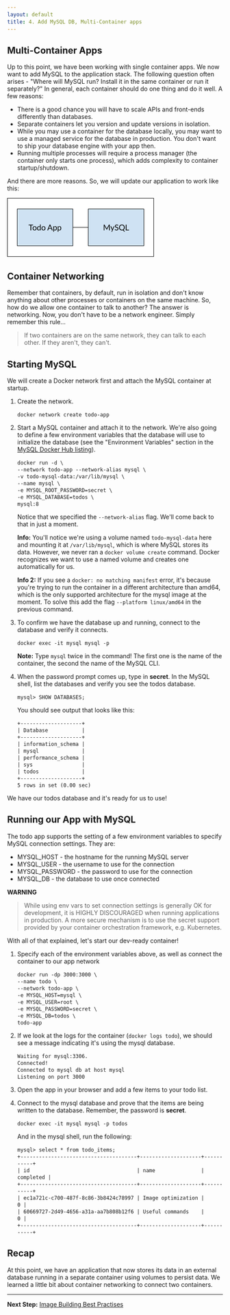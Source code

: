 ```yaml
---
layout: default
title: 4. Add MySQL DB, Multi-Container apps
---
```


## Multi-Container Apps

Up to this point, we have been working with single container apps. We now want to add MySQL to the application stack. The following question often arises - "Where will MySQL run? Install it in the same container or run it separately?" In general, each container should do one thing and do it well. A few reasons:

* There is a good chance you will have to scale APIs and front-ends differently than databases.
* Separate containers let you version and update versions in isolation.
* While you may use a container for the database locally, you may want to use a managed service for the database in production. You don't want to ship your database engine with your app then.
* Running multiple processes will require a process manager (the container only starts one process), which adds complexity to container startup/shutdown.

And there are more reasons. So, we will update our application to work like this:

![Todo App connected to MySQL container](images/multi-app-architecture.png)

## Container Networking

Remember that containers, by default, run in isolation and don't know anything about other processes or containers on the same machine. So, how do we allow one container to talk to another? The answer is networking. Now, you don't have to be a network engineer. Simply remember this rule...

> If two containers are on the same network, they can talk to each other. If they aren't, they can't.

## Starting MySQL

We will create a Docker network first and attach the MySQL container at startup.

1. Create the network.

    ```
    docker network create todo-app
    ```

2. Start a MySQL container and attach it to the network. We're also going to define a few environment variables that the database will use to initialize the database (see the "Environment Variables" section in the [MySQL Docker Hub listing](https://hub.docker.com/_/mysql/)).

   ```
   docker run -d \
   --network todo-app --network-alias mysql \
   -v todo-mysql-data:/var/lib/mysql \
   --name mysql \
   -e MYSQL_ROOT_PASSWORD=secret \
   -e MYSQL_DATABASE=todos \
   mysql:8
   ```

   Notice that we specified the `--network-alias` flag. We'll come back to that in just a moment.

    **Info:** You'll notice we're using a volume named `todo-mysql-data` here and mounting it at `/var/lib/mysql`, which is where MySQL stores its data. However, we never ran a `docker volume create` command. Docker recognizes we want to use a named volume and creates one automatically for us.

    **Info 2:** If you see a `docker: no matching manifest` error, it's because you're trying to run the container in a different architecture than amd64, which is the only supported architecture for the mysql image at the moment. To solve this add the flag `--platform linux/amd64` in the previous command.

3. To confirm we have the database up and running, connect to the database and verify it connects.

    ```
    docker exec -it mysql mysql -p
    ```

    **Note:** Type `mysql` twice in the command! The first one is the name of the container, the second the name of the MySQL CLI. 

2. When the password prompt comes up, type in **secret**. In the MySQL shell, list the databases and verify you see the todos database.

    ```
    mysql> SHOW DATABASES;
    ```

    You should see output that looks like this:

    ```
    +--------------------+
    | Database           |
    +--------------------+
    | information_schema |
    | mysql              |
    | performance_schema |
    | sys                |
    | todos              |
    +--------------------+
    5 rows in set (0.00 sec)
    ```


We have our todos database and it's ready for us to use!

## Running our App with MySQL

The todo app supports the setting of a few environment variables to specify MySQL connection settings. They are:

* MYSQL_HOST - the hostname for the running MySQL server
* MYSQL_USER - the username to use for the connection
* MYSQL_PASSWORD - the password to use for the connection
* MYSQL_DB - the database to use once connected

**WARNING**

> While using env vars to set connection settings is generally OK for development, it is HIGHLY DISCOURAGED when running applications in production. A more secure mechanism is to use the secret support provided by your container orchestration framework, e.g. Kubernetes.

With all of that explained, let's start our dev-ready container!

1. Specify each of the environment variables above, as well as connect the container to our app network

   ```
   docker run -dp 3000:3000 \
   --name todo \
   --network todo-app \
   -e MYSQL_HOST=mysql \
   -e MYSQL_USER=root \
   -e MYSQL_PASSWORD=secret \
   -e MYSQL_DB=todos \
   todo-app
   ```

2. If we look at the logs for the container (`docker logs todo`), we should see a message indicating it's using the mysql database.

    ```
    Waiting for mysql:3306.
    Connected!
    Connected to mysql db at host mysql
    Listening on port 3000
    ```

3. Open the app in your browser and add a few items to your todo list.

4. Connect to the mysql database and prove that the items are being written to the database. Remember, the password is **secret**.

    ```
    docker exec -it mysql mysql -p todos
    ```

    And in the mysql shell, run the following:

    ```
    mysql> select * from todo_items;
    +--------------------------------------+--------------------+-----------+
    | id                                   | name               | completed |
    +--------------------------------------+--------------------+-----------+
    | ec1a721c-c700-487f-8c86-3b8424c78997 | Image optimization |         0 |
    | 60669727-2d49-4656-a31a-aa7b808b12f6 | Useful commands    |         0 |
    +--------------------------------------+--------------------+-----------+
    ```

## Recap

At this point, we have an application that now stores its data in an external database running in a separate container using volumes to persist data. We learned a little bit about container networking to connect two containers.

---

**Next Step:** [Image Building Best Practises](lab5.md) 
